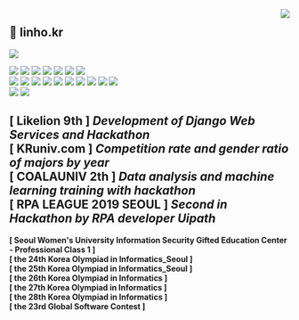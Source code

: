 <div align="right">
<img src="https://komarev.com/ghpvc/?username=linho1150&&style=flat-square" align="right" />
</div>

## 👋 linho.kr

<!--<br><div align="center">
  <img src="https://github-readme-stats.vercel.app/api/top-langs/?username=Linho1150&layout=compact" align="center"/>
</div><br>-->
  <img src="https://github-readme-stats.vercel.app/api/top-langs/?username=Linho1150&layout=compact" align="center"/>

<p align="">
<img src="https://img.shields.io/badge/Javascript-ffb13b?style=flat-square&logo=javascript&logoColor=white"/>
  <img src="https://img.shields.io/badge/Python-3766AB?style=flat-square&logo=Python&logoColor=white"/>
  <img src="https://img.shields.io/badge/Android-3DDC84?style=flat-square&logo=Android&logoColor=white"/>
  <img src="https://img.shields.io/badge/Node.js-339933?style=flat-square&logo=node.js&logoColor=white"/>
  <img src="https://img.shields.io/badge/Django-092E20?style=flat-square&logo=Django&logoColor=white"/>
  <img src="https://img.shields.io/badge/Apache Hive-FDEE21?style=flat-square&logo=Apache-Hive&logoColor=black"/>
  <img src="https://img.shields.io/badge/Apache Spark-E25A1C?style=flat-square&logo=Apache-Spark&logoColor=white"/><br>
  <img src="https://img.shields.io/badge/Mariadb-003545?style=flat-square&logo=MariaDB&logoColor=white"/>
  <img src="https://img.shields.io/badge/MongoDB-47A248?style=flat-square&logo=MySql&logoColor=white"/>
  <img src="https://img.shields.io/badge/css-1572B6?style=flat-square&logo=css3&logoColor=white"/>
  <img src="https://img.shields.io/badge/html-E34F26?style=flat-square&logo=html5&logoColor=white"/>
  <img src="https://img.shields.io/badge/Jquery-0769AD?style=flat-square&logo=Jquery&logoColor=white"/>
  <img src="https://img.shields.io/badge/Anaconda-44A833?style=flat-square&logo=Anaconda&logoColor=white"/>
  <img src="https://img.shields.io/badge/Jupyter-F37626?style=flat-square&logo=Jupyter&logoColor=white"/>
  <img src="https://img.shields.io/badge/C-A8B9CC?style=flat-square&logo=C&logoColor=white"/>
  <img src="https://img.shields.io/badge/Java-007396?style=flat-square&logo=Java&logoColor=white"/>
  <img src="https://img.shields.io/badge/Go-00ADD8?style=flat-square&logo=Go&logoColor=white"/>
  <br>
  <img src="https://img.shields.io/badge/Adobe Photoshop-31A8FF?style=flat-square&logo=Adobe-Photoshop&logoColor=white"/>
  <img src="https://img.shields.io/badge/Adobe Premiere Pro-9999FF?style=flat-square&logo=Adobe-Premiere-Pro&logoColor=white"/>
</p>
<!--
https://simpleicons.org/
-->


<b>[ Likelion 9th ] _Development of Django Web Services and Hackathon_<b><br>
<b>[ KRuniv.com ] _Competition rate and gender ratio of majors by year_<b><br>
<b>[ COALAUNIV 2th ] _Data analysis and machine learning training with hackathon_<b><br>
<b>[ RPA LEAGUE 2019 SEOUL ] _Second in Hackathon by RPA developer Uipath_<b><br>
---
<b>[ Seoul Women's University Information Security Gifted Education Center - Professional Class 1 ]<b><br>
<b>[ the 24th Korea Olympiad in Informatics_Seoul ]<b><br>
<b>[ the 25th Korea Olympiad in Informatics_Seoul ]<b><br>
<b>[ the 26th Korea Olympiad in Informatics ]<b><br>
<b>[ the 27th Korea Olympiad in Informatics ]<b><br>
<b>[ the 28th Korea Olympiad in Informatics ]<b><br>
<b>[ the 23rd Global Software Contest ]<b>


